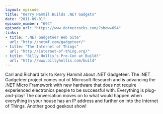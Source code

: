 ```yaml
---
layout: episode
title: "Kerry Hammil Builds .NET Gadgets"
date: "2011-09-01"
episode_number: "694"
episode_url: "https://www.dotnetrocks.com/?show=694"
links:
- title: ".NET Gadgeteer Web Site"
  url: "http://netmf.com/gadgeteer/"
- title: "The Internet of Things"
  url: "http://internet-of-thing.org/"
- title: "Billy Hollis's Pre-Con at Build!"
  url: "http://www.billyhollis.com/build"
---
```


Carl and Richard talk to Kerry Hammil about .NET Gadgeteer. The .NET Gadgeteer project comes out of Microsoft Research and is advancing the .NET Micro Framework with new hardware that does not require experienced electronics people to be successful with. Everything is plug-and-play! The conversation moves on to what would happen when everything in your house has an IP address and further on into the Internet of Things. Another good geekout show!
